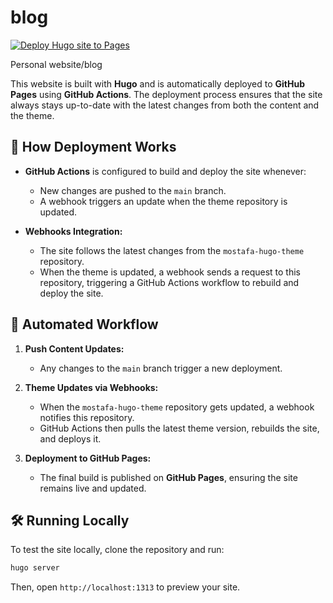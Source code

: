 # blog

[![Deploy Hugo site to Pages](https://github.com/mirmousaviii/blog/actions/workflows/hugo.yml/badge.svg)](https://github.com/mirmousaviii/blog/actions/workflows/hugo.yml)

Personal website/blog

This website is built with **Hugo** and is automatically deployed to **GitHub Pages** using **GitHub Actions**. The deployment process ensures that the site always stays up-to-date with the latest changes from both the content and the theme.

## 📌 How Deployment Works

- **GitHub Actions** is configured to build and deploy the site whenever:
  - New changes are pushed to the `main` branch.
  - A webhook triggers an update when the theme repository is updated.

- **Webhooks Integration:**  
  - The site follows the latest changes from the `mostafa-hugo-theme` repository.
  - When the theme is updated, a webhook sends a request to this repository, triggering a GitHub Actions workflow to rebuild and deploy the site.

## 🚀 Automated Workflow

1. **Push Content Updates:**  
   - Any changes to the `main` branch trigger a new deployment.

2. **Theme Updates via Webhooks:**  
   - When the `mostafa-hugo-theme` repository gets updated, a webhook notifies this repository.
   - GitHub Actions then pulls the latest theme version, rebuilds the site, and deploys it.

3. **Deployment to GitHub Pages:**  
   - The final build is published on **GitHub Pages**, ensuring the site remains live and updated.

## 🛠 Running Locally

To test the site locally, clone the repository and run:

```bash
hugo server
```

Then, open `http://localhost:1313` to preview your site.

